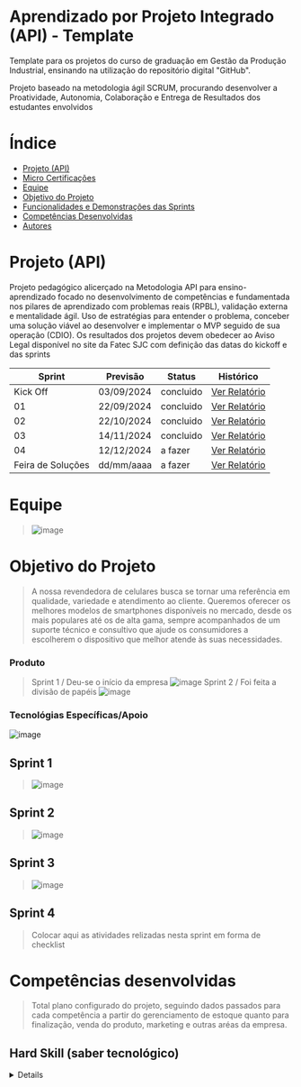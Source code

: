 # Aprendizado por Projeto Integrado (API) - Template

Template para os projetos do curso de graduação em Gestão da Produção Industrial, ensinando na utilização do repositório digital "GitHub". 

Projeto baseado na metodologia ágil SCRUM, procurando desenvolver a Proatividade, Autonomia, Colaboração e Entrega de Resultados dos estudantes envolvidos

# Índice

* [Projeto (API)](#projeto-api)
* [Micro Certificações](#micro-certificações)
* [Equipe](#equipe)
* [Objetivo do Projeto](#objetivo-do-projeto)
* [Funcionalidades e Demonstrações das Sprints](#funcionalidades-e-demonstrações-das-sprints)
* [Competências Desenvolvidas](#competências-desenvolvidas)
* [Autores](#autores)

# Projeto (API) 
Projeto pedagógico alicerçado na Metodologia API para ensino-aprendizado focado no desenvolvimento de competências e fundamentada nos pilares de aprendizado com problemas reais (RPBL), validação externa e mentalidade ágil. 
Uso de estratégias para entender o problema, conceber uma solução viável ao desenvolver e implementar o MVP seguido de sua operação (CDIO). 
Os resultados dos projetos devem obedecer ao Aviso Legal disponível no site da Fatec SJC com definição das datas do kickoff e das sprints

Sprint | Previsão | Status| Histórico|
|------|--------|------|--------|
|Kick Off | 03/09/2024 | concluido| [Ver Relatório](https://fatecsjc-prd.azurewebsites.net/downloads/estagio/modelo_relatorio_estagio_gpi.docx) | 
|01| 22/09/2024 | concluido| [Ver Relatório](https://fatecsjc-prd.azurewebsites.net/downloads/estagio/modelo_relatorio_estagio_gpi.docx) | 
|02| 22/10/2024| concluido |[Ver Relatório](https://fatecsjc-prd.azurewebsites.net/downloads/estagio/modelo_relatorio_estagio_gpi.docx) | 
|03| 14/11/2024 | concluido|[Ver Relatório](https://fatecsjc-prd.azurewebsites.net/downloads/estagio/modelo_relatorio_estagio_gpi.docx) | 
|04| 12/12/2024 |a fazer |[Ver Relatório](https://fatecsjc-prd.azurewebsites.net/downloads/estagio/modelo_relatorio_estagio_gpi.docx) |
|Feira de Soluções|dd/mm/aaaa |a fazer |[Ver Relatório](https://fatecsjc-prd.azurewebsites.net/downloads/estagio/modelo_relatorio_estagio_gpi.docx) | 

# Equipe
>![image](https://github.com/user-attachments/assets/0ae4b348-84b3-4307-9a1e-6176f5449bb0)



# Objetivo do Projeto
>A nossa revendedora de celulares busca se tornar uma referência em qualidade, variedade e atendimento ao cliente. Queremos oferecer os melhores modelos de smartphones disponíveis no mercado, desde os mais populares até os de alta gama, sempre acompanhados de um suporte técnico e consultivo que ajude os consumidores a escolherem o dispositivo que melhor atende às suas necessidades.


### Produto 

> Sprint 1 / Deu-se o início da empresa ![image](https://github.com/user-attachments/assets/8d981128-584e-4234-b103-f2c7c4b8e96b) 
> Sprint 2 / Foi feita a divisão de papéis ![image](https://github.com/user-attachments/assets/ddd15371-9e52-4ae5-996c-711151bd00df)


### Tecnológias Específicas/Apoio
![image](https://github.com/user-attachments/assets/cfe3400b-7545-4f85-bb8d-eabbccb29811)


## Sprint 1 
>![image](https://github.com/user-attachments/assets/41a2e5b6-d813-4877-9f79-04c636fe8a6d)

## Sprint 2 
>![image](https://github.com/user-attachments/assets/e3e15eee-79a9-440a-9cf4-4d05dc551277)

      
## Sprint 3 
>![image](https://github.com/user-attachments/assets/2f9aea42-6726-4cb7-b0ff-03bb12305bab)

      
## Sprint 4
>Colocar aqui as atividades relizadas nesta sprint em forma de checklist


# Competências desenvolvidas
> Total plano configurado do projeto, seguindo dados passados para cada competência a partir do gerenciamento de estoque quanto para finalização, venda do produto, marketing e outras aréas da empresa.

## Hard Skill (saber tecnológico)
<details>
Gestão do Estoque  e Logístico,
Habilidades em venas e marketing digital,
Habilidades administrativas e financeiras,
Atendimento ao cliente e
Conhecimento técnico de Smartphones
      
      <summary>Hard Skills desenvolvidas</summary>
  
## Soft Skill (saber comportamental)
<details>
Comunicação clara e efetiva,
Empatia e relacionamento com clientes,
Trabalho em equipe,
Proatividade e solução de problemas, 
Organização e gestão de tempo e
Aprendizado contínuo

      
      <summary> Soft Skills desenvolvidas</summary>



## Autores
| Função | Nome |  
| - | - | - |
|Product Owner| Leonardo Sousa| 
|Scrum Master| Geovanna Elisa |          
|Team Scrum| Adrian  |
|Team Scrum| Sérgio  |
|Team Scrum| Alison |
